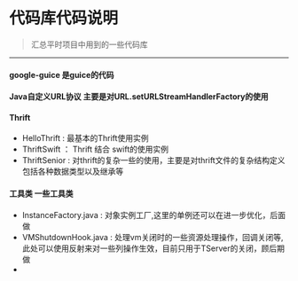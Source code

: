 # 代码库代码说明
> 汇总平时项目中用到的一些代码库

---

#### google-guice 是guice的代码
#### Java自定义URL协议  主要是对URL.setURLStreamHandlerFactory的使用
#### Thrift
* HelloThrift  : 最基本的Thrift使用实例
* ThriftSwift	： Thrift 结合 swift的使用实例
* ThriftSenior : 对thrift的复杂一些的使用，主要是对thrift文件的复杂结构定义包括各种数据类型以及继承等
#### 工具类	一些工具类
* InstanceFactory.java	: 对象实例工厂,这里的单例还可以在进一步优化，后面做
* VMShutdownHook.java	: 处理vm关闭时的一些资源处理操作，回调关闭等,此处可以使用反射来对一些列操作生效，目前只用于TServer的关闭，顾后期做
* 